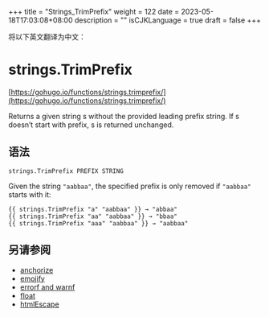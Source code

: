 +++
title = "Strings_TrimPrefix"
weight = 122
date = 2023-05-18T17:03:08+08:00
description = ""
isCJKLanguage = true
draft = false
+++

将以下英文翻译为中文：
# strings.TrimPrefix

[https://gohugo.io/functions/strings.trimprefix/](https://gohugo.io/functions/strings.trimprefix/)

Returns a given string s without the provided leading prefix string. If s doesn’t start with prefix, s is returned unchanged.

## 语法

```
strings.TrimPrefix PREFIX STRING
```

Given the string `"aabbaa"`, the specified prefix is only removed if `"aabbaa"` starts with it:

```
{{ strings.TrimPrefix "a" "aabbaa" }} → "abbaa"
{{ strings.TrimPrefix "aa" "aabbaa" }} → "bbaa"
{{ strings.TrimPrefix "aaa" "aabbaa" }} → "aabbaa"
```

## 另请参阅

- [anchorize](https://gohugo.io/functions/anchorize/)
- [emojify](https://gohugo.io/functions/emojify/)
- [errorf and warnf](https://gohugo.io/functions/errorf/)
- [float](https://gohugo.io/functions/float/)
- [htmlEscape](https://gohugo.io/functions/htmlescape/)
